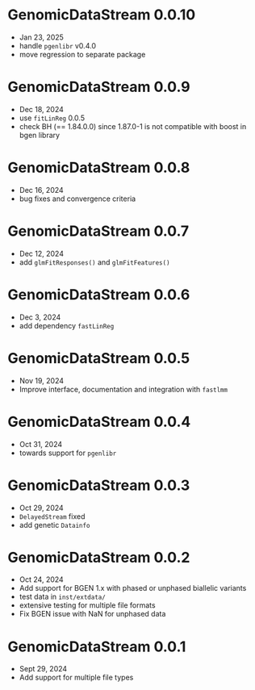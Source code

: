 
# GenomicDataStream 0.0.10
 - Jan 23, 2025
 - handle `pgenlibr` v0.4.0
 - move regression to separate package

# GenomicDataStream 0.0.9
 - Dec 18, 2024
 - use `fitLinReg` 0.0.5
 - check BH (== 1.84.0.0) since 1.87.0-1 is not compatible with boost in bgen library

# GenomicDataStream 0.0.8
 - Dec 16, 2024
 - bug fixes and convergence criteria

# GenomicDataStream 0.0.7
 - Dec 12, 2024
 - add `glmFitResponses()` and `glmFitFeatures()`

# GenomicDataStream 0.0.6
 - Dec 3, 2024
 - add dependency `fastLinReg`

# GenomicDataStream 0.0.5
 - Nov 19, 2024
 - Improve interface, documentation and integration with `fastlmm`


# GenomicDataStream 0.0.4
 - Oct 31, 2024
 - towards support for `pgenlibr`


# GenomicDataStream 0.0.3
 - Oct 29, 2024
 - `DelayedStream` fixed
 - add genetic `Datainfo`


# GenomicDataStream 0.0.2
 - Oct 24, 2024
 - Add support for BGEN 1.x with phased or unphased biallelic variants
 - test data in `inst/extdata/`
 - extensive testing for multiple file formats
  - Fix BGEN issue with NaN for unphased data


# GenomicDataStream 0.0.1
 - Sept 29, 2024
 - Add support for multiple file types

